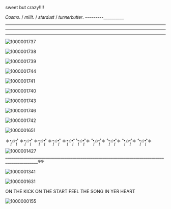 sweet but crazy!!!! 

𝐶𝑜𝑠𝑚𝑜. / 𝑚𝑖𝑙𝑙𝑡. / 𝑠𝑡𝑎𝑟𝑑𝑢𝑠𝑡 / 𝑡𝑢𝑛𝑛𝑒𝑟𝑏𝑢𝑡𝑡𝑒𝑟. ---------__________

______
_______
_________

![1000001737](https://github.com/user-attachments/assets/24584ac3-0e2a-4045-9fec-26b3a38c3a30)

![1000001738](https://github.com/user-attachments/assets/219d62e3-22ae-40bb-aa2a-9e01179f5fef)

![1000001739](https://github.com/user-attachments/assets/c135f122-e1c3-4a0a-893a-e80203256539)

![1000001744](https://github.com/user-attachments/assets/aa8db5ae-374d-42dd-9a2b-1ef2e25237b0)

![1000001741](https://github.com/user-attachments/assets/55611594-6b72-4740-b05d-696d2c228daf)

![1000001740](https://github.com/user-attachments/assets/509121af-6f0d-45e4-815b-33e9d25fd35f)

![1000001743](https://github.com/user-attachments/assets/11f8c85b-a67a-4f61-9ac5-706db07d4a59)

![1000001746](https://github.com/user-attachments/assets/da0417b1-75da-4dfc-85ff-fe96881e292b)

 ![1000001742](https://github.com/user-attachments/assets/c8eb774b-619b-4a33-a28f-43d8f2e839d1)

![1000001651](https://github.com/user-attachments/assets/14440809-f02d-4763-9636-0ba225404079)

＊*•̩̩͙✩•̩̩͙*˚ ＊*•̩̩͙✩•̩̩͙*˚ ＊*•̩̩͙✩•̩̩͙*˚ ＊*•̩̩͙✩•̩̩͙*˚ ＊*•̩̩͙✩•̩̩͙*˚  ˚*•̩̩͙✩•̩̩͙*˚＊ ˚*•̩̩͙✩•̩̩͙*˚＊ ˚*•̩̩͙✩•̩̩͙*˚＊ ˚*•̩̩͙✩•̩̩͙*˚＊ ˚*•̩̩͙✩•̩̩͙*˚＊




![1000001427](https://github.com/user-attachments/assets/eb7bb419-9c09-4b2a-8dad-475b4a8bf6f0)
______________________________________________________________________________________________®®

![1000001341](https://github.com/user-attachments/assets/c965e0f5-89ec-45da-9044-c856811fa555)









    

![1000001631](https://github.com/user-attachments/assets/55d7894e-554d-445e-a9c1-adc9a50cf69a)










ON THE KICK ON THE START FEEL THE SONG IN YER
HEART





![1000000155](https://github.com/user-attachments/assets/79f78b1e-3014-4e1d-b35a-bee6b6348d51)

